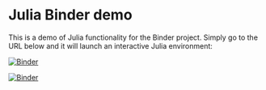 # Julia Binder demo

This is a demo of Julia functionality for the Binder project. Simply
go to the URL below and it will launch an interactive Julia environment:

[![Binder](https://mybinder.org/badge_logo.svg)](https://mybinder.org/v2/gh/OPERA-photonics/ULB-PHYSH1002/HEAD?labpath=julia-notebook%2Fdemo.ipynb)

[![Binder](https://mybinder.org/badge_logo.svg)](https://mybinder.org/v2/gh/OPERA-photonics/ULB-PHYSH1002/HEAD?urlpath=https%3A%2F%2Fgithub.com%2FOPERA-photonics%2FULB-PHYSH1002%2Fblob%2Fmain%2Fjulia-notebook%2Fdemo.ipynb)


